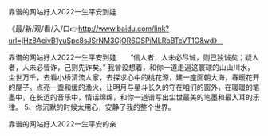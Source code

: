 靠谱的网站好人2022一生平安到娃

《最/新/观/看/入/口👉http://www.baidu.com/link?url=jHz8AcivB1yuSpc8sJSrNM3GjOR6OSPiMLRbBTcVT1O&wd》--

靠谱的网站好人2022一生平安到娃　　“信人者，人未必尽诚，则己独诚矣；疑人者，人未必皆诈，己则先诈矣。”
我曾设想着，和你一道走遍这寰球的山山川水，尘世万千，去看小桥清流人家，去探求心中的桃花源，建一座面朝大海，春暖花开的屋子。点亮一盏和缓的渔火，让明月与星斗长久的守在咱们的窗外，在暖暖的笔墨中，在长远的音乐中，情话绵绵，和你一道谱写出尘世最美的笔墨和最入耳的乐律。
	5、你沉默的时候太用心，安静了我的整个世界。





靠谱的网站好人2022一生平安的亲
